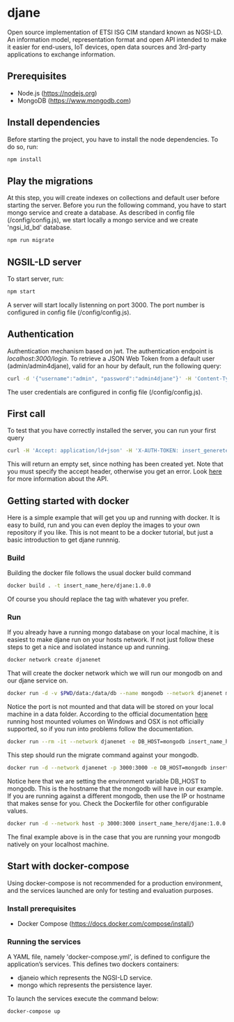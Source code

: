 # djane 
Open source implementation of ETSI ISG CIM standard known as NGSI-LD. An information model, representation format and open API intended to make it easier for end-users, IoT devices, open data sources and 3rd-party applications to exchange information.

## Prerequisites
* Node.js (https://nodejs.org)
* MongoDB (https://www.mongodb.com)

## Install dependencies 
Before starting the project, you have to install the node dependencies. To do so, run:  
```bash
npm install 
```
## Play the migrations
At this step, you will create indexes on collections and default user before starting the server.
Before you run the following command, you have to start mongo service and create a database. 
As described in config file (/config/config.js), we start locally a mongo service and we create 'ngsi_ld_bd' database.  

```bash
npm run migrate
```

## NGSIL-LD server 
To start server, run: 
```bash
npm start
```
A server will start locally listenning on port 3000. The port number is configured in config file (/config/config.js). 

## Authentication
Authentication mechanism based on jwt. The authentication endpoint is *localhost:3000/login*. 
To retrieve a JSON Web Token from a default user (admin/admin4djane), valid for an hour by default, run the following query: 
```bash 
curl -d '{"username":"admin", "password":"admin4djane"}' -H 'Content-Type: application/json' -X POST "http://localhost:3000/login"
```
The user credentials are configured in config file (/config/config.js). 

## First call
To test that you have correctly installed the server, you can run your first query
```bash
curl -H 'Accept: application/ld+json' -H 'X-AUTH-TOKEN: insert_genereted_jwt' -X GET "http://localhost:3000/ngsi-ld/v1/entities"
```
This will return an empty set, since nothing has been created yet. Note that you must specify the accept header, otherwise you get an error. Look [here](https://forge.etsi.org/swagger/ui/?url=https://forge.etsi.org/gitlab/NGSI-LD/NGSI-LD/raw/master/spec/updated/full_api.json#/) for more information about the API.

## Getting started with docker
Here is a simple example that will get you up and running with docker. It is easy to build, run and you can even deploy the images to your own repository if you like. This is not meant to be a docker tutorial, but just a basic introduction to get djane runnnig.

### Build
Building the docker file follows the usual docker build command
```bash
docker build . -t insert_name_here/djane:1.0.0
```
Of course you should replace the tag with whatever you prefer.

### Run
If you already have a running mongo database on your local machine, it is easiest to make djane run on your hosts network. If not just follow these steps to get a nice and isolated instance up and running.
```bash
docker network create djanenet
```
That will create the docker network which we will run our mongodb on and our djane service on.
```bash
docker run -d -v $PWD/data:/data/db --name mongodb --network djanenet mongo
```
Notice the port is not mounted and that data will be stored on your local machine in a data folder. According to the official documentation [here](https://hub.docker.com/_/mongo) running host mounted volumes on Windows and OSX is not officially supported, so if you run into problems follow the documentation.
```bash
docker run --rm -it --network djanenet -e DB_HOST=mongodb insert_name_here/djane:1.0.0 node migrate
```
This step should run the migrate command against your mongodb.
```bash
docker run -d --network djanenet -p 3000:3000 -e DB_HOST=mongodb insert_name_here/djane:1.0.0
```
Notice here that we are setting the environment variable DB_HOST to mongodb. This is the hostname that the mongodb will have in our example. If you are running against a different mongodb, then use the IP or hostname that makes sense for you. Check the Dockerfile for other configurable values.
```bash
docker run -d --network host -p 3000:3000 insert_name_here/djane:1.0.0
```
The final example above is in the case that you are running your mongodb natively on your localhost machine.

## Start with docker-compose

Using docker-compose is not recommended for a production environment, and the services launched are only for testing and evaluation purposes.

### Install prerequisites
* Docker Compose (https://docs.docker.com/compose/install/) 

### Running the services 
A YAML file, namely 'docker-compose.yml', is defined to configure the application’s services. This defines two dockers containers:
* djaneio which represents the NGSI-LD service.
* mongo which represents the persistence layer. 

To launch the services execute the command below:
```bash 
docker-compose up
```
